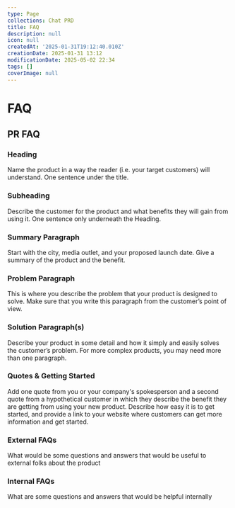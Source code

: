 ```yaml
---
type: Page
collections: Chat PRD
title: FAQ
description: null
icon: null
createdAt: '2025-01-31T19:12:40.010Z'
creationDate: 2025-01-31 13:12
modificationDate: 2025-05-02 22:34
tags: []
coverImage: null
---
```


# FAQ

## PR FAQ

### Heading

Name the product in a way the reader (i.e. your target customers) will understand. One sentence under the title.

### Subheading

Describe the customer for the product and what benefits they will gain from using it. One sentence only underneath the Heading.

### Summary Paragraph

Start with the city, media outlet, and your proposed launch date. Give a summary of the product and the benefit.

### Problem Paragraph

This is where you describe the problem that your product is designed to solve. Make sure that you write this paragraph from the customer’s point of view.

### Solution Paragraph(s)

Describe your product in some detail and how it simply and easily solves the customer’s problem. For more complex products, you may need more than one paragraph.

### Quotes & Getting Started

Add one quote from you or your company's spokesperson and a second quote from a hypothetical customer in which they describe the benefit they are getting from using your new product. Describe how easy it is to get started, and provide a link to your website where customers can get more information and get started.

### External FAQs

What would be some questions and answers that would be useful to external folks about the product

### Internal FAQs

What are some questions and answers that would be helpful internally

